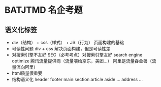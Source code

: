 # BATJTMD 名企考题

## 语义化标签
- div（结构） + css（样式） + JS（行为） 页面构建的基础
- 可读性问题 
    div + css 解决页面构建，但是可读性差
- 对搜索引擎不友好 
    SEO（必考考点）对搜索引擎友好
    search engine optimize
    腾讯流量提供商（流量喂给京东，美团...）
    阿里是流量吞金兽（流量流向阿里）
- html质量很重要
- 结构语义化
    header footer main
    section article aside ...
    address ...